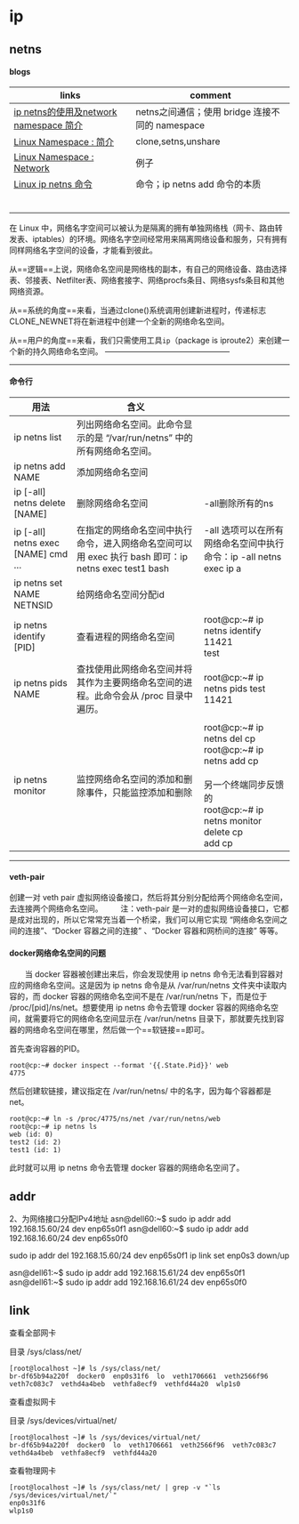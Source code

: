 # ip

## netns

#### blogs

| links                                                        | comment                                         |
| ------------------------------------------------------------ | ----------------------------------------------- |
| [ip netns的使用及network namespace 简介](https://blog.csdn.net/hbuxiaofei/article/details/107116064) | netns之间通信；使用 bridge 连接不同的 namespace |
| [Linux Namespace : 简介](https://www.cnblogs.com/sparkdev/p/9365405.html) | clone,setns,unshare                             |
| [Linux Namespace : Network](https://www.cnblogs.com/sparkdev/p/9462762.html) | 例子                                            |
| [Linux ip netns 命令](https://www.cnblogs.com/sparkdev/p/9253409.html) | 命令；ip netns add 命令的本质                   |
|                                                              |                                                 |
|                                                              |                                                 |
|                                                              |                                                 |
|                                                              |                                                 |
|                                                              |                                                 |
|                                                              |                                                 |

在 Linux 中，网络名字空间可以被认为是隔离的拥有单独网络栈（网卡、路由转发表、iptables）的环境。网络名字空间经常用来隔离网络设备和服务，只有拥有同样网络名字空间的设备，才能看到彼此。

从==逻辑==上说，网络命名空间是网络栈的副本，有自己的网络设备、路由选择表、邻接表、Netfilter表、网络套接字、网络procfs条目、网络sysfs条目和其他网络资源。

从==系统的角度==来看，当通过clone()系统调用创建新进程时，传递标志CLONE_NEWNET将在新进程中创建一个全新的网络命名空间。

从==用户的角度==来看，我们只需使用工具`ip`（package is iproute2）来创建一个新的持久网络命名空间。
————————————————

------

#### 命令行

| 用法                              | 含义                                                         |                                                              |
| --------------------------------- | ------------------------------------------------------------ | ------------------------------------------------------------ |
| ip netns list                     | 列出网络命名空间。此命令显示的是 “/var/run/netns” 中的所有网络命名空间。 |                                                              |
| ip netns add NAME                 | 添加网络命名空间                                             |                                                              |
| ip [-all] netns delete [NAME]     | 删除网络命名空间                                             | -all删除所有的ns                                             |
| ip [-all] netns exec [NAME] cmd … | 在指定的网络命名空间中执行命令，进入网络命名空间可以用 exec 执行 bash 即可：ip netns exec test1 bash | -all 选项可以在所有网络命名空间中执行命令：ip -all netns exec ip a |
| ip netns set NAME NETNSID         | 给网络命名空间分配id                                         |                                                              |
| ip netns identify [PID]           | 查看进程的网络命名空间                                       | root@cp:~# ip netns identify 11421<br/> test                 |
| ip netns pids NAME                | 查找使用此网络命名空间并将其作为主要网络命名空间的进程。此命令会从 /proc 目录中遍历。 | root@cp:~# ip netns pids test<br/>11421                      |
|                                   |                                                              |                                                              |
| ip netns monitor                  | 监控网络命名空间的添加和删除事件，只能监控添加和删除         | root@cp:~# ip netns del cp<br/>root@cp:~# ip netns add cp<br/><br/>另一个终端同步反馈的<br/>root@cp:~# ip netns monitor<br/>delete cp<br/>add cp |

------

#### veth-pair

创建一对 veth pair 虚拟网络设备接口，然后将其分别分配给两个网络命名空间，去连接两个网络命名空间。
  注：veth-pair 是一对的虚拟网络设备接口，它都是成对出现的，所以它常常充当着一个桥梁，我们可以用它实现 “网络命名空间之间的连接”、“Docker 容器之间的连接” 、“Docker 容器和网桥间的连接” 等等。

#### docker网络命名空间的问题

  当 docker 容器被创建出来后，你会发现使用 ip netns 命令无法看到容器对应的网络命名空间。这是因为 ip netns 命令是从 /var/run/netns 文件夹中读取内容的，而 docker 容器的网络命名空间不是在 /var/run/netns 下，而是位于 /proc/[pid]/ns/net。想要使用 ip netns 命令去管理 docker 容器的网络命名空间，就需要将它的网络命名空间显示在 /var/run/netns 目录下，那就要先找到容器的网络命名空间在哪里，然后做一个==软链接==即可。

首先查询容器的PID。

```shell
root@cp:~# docker inspect --format '{{.State.Pid}}' web
4775
```

然后创建软链接，建议指定在 /var/run/netns/ 中的名字，因为每个容器都是net。

```shell
root@cp:~# ln -s /proc/4775/ns/net /var/run/netns/web
root@cp:~# ip netns ls
web (id: 0)
test2 (id: 2)
test1 (id: 1)
```

此时就可以用 ip netns 命令去管理 docker 容器的网络命名空间了。


## addr

2、为网络接口分配IPv4地址
asn@dell60:~$ sudo ip addr add 192.168.15.60/24 dev enp65s0f1
asn@dell60:~$ sudo ip addr add 192.168.16.60/24 dev enp65s0f0


sudo ip addr del 192.168.15.60/24 dev enp65s0f1
ip link set enp0s3 down/up

asn@dell61:~$ sudo ip addr add 192.168.15.61/24 dev enp65s0f1
asn@dell61:~$ sudo ip addr add 192.168.16.61/24 dev enp65s0f0



## link





查看全部网卡

目录 /sys/class/net/

    [root@localhost ~]# ls /sys/class/net/
    br-df65b94a220f  docker0  enp0s31f6  lo  veth1706661  veth2566f96  veth7c083c7  vethd4a4beb  vethfa8ecf9  vethfd44a20  wlp1s0

查看虚拟网卡

目录 /sys/devices/virtual/net/

    [root@localhost ~]# ls /sys/devices/virtual/net/
    br-df65b94a220f  docker0  lo  veth1706661  veth2566f96  veth7c083c7  vethd4a4beb  vethfa8ecf9  vethfd44a20

查看物理网卡

    [root@localhost ~]# ls /sys/class/net/ | grep -v "`ls /sys/devices/virtual/net/`"
    enp0s31f6
    wlp1s0




